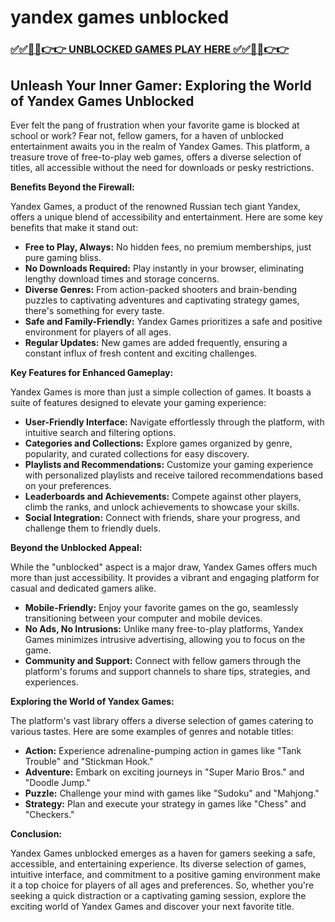 # yandex games unblocked

### [✅✅🔴🔴👉👉 UNBLOCKED GAMES PLAY HERE ✅✅🔴🔴👉👉](https://topstoryindia.com)

## Unleash Your Inner Gamer: Exploring the World of Yandex Games Unblocked

Ever felt the pang of frustration when your favorite game is blocked at school or work? Fear not, fellow gamers, for a haven of unblocked entertainment awaits you in the realm of Yandex Games. This platform, a treasure trove of free-to-play web games, offers a diverse selection of titles, all accessible without the need for downloads or pesky restrictions. 

**Benefits Beyond the Firewall:**

Yandex Games, a product of the renowned Russian tech giant Yandex, offers a unique blend of accessibility and entertainment. Here are some key benefits that make it stand out:

* **Free to Play, Always:** No hidden fees, no premium memberships, just pure gaming bliss.
* **No Downloads Required:** Play instantly in your browser, eliminating lengthy download times and storage concerns.
* **Diverse Genres:** From action-packed shooters and brain-bending puzzles to captivating adventures and captivating strategy games, there's something for every taste.
* **Safe and Family-Friendly:** Yandex Games prioritizes a safe and positive environment for players of all ages. 
* **Regular Updates:** New games are added frequently, ensuring a constant influx of fresh content and exciting challenges.

**Key Features for Enhanced Gameplay:**

Yandex Games is more than just a simple collection of games. It boasts a suite of features designed to elevate your gaming experience:

* **User-Friendly Interface:** Navigate effortlessly through the platform, with intuitive search and filtering options.
* **Categories and Collections:** Explore games organized by genre, popularity, and curated collections for easy discovery.
* **Playlists and Recommendations:** Customize your gaming experience with personalized playlists and receive tailored recommendations based on your preferences.
* **Leaderboards and Achievements:** Compete against other players, climb the ranks, and unlock achievements to showcase your skills.
* **Social Integration:** Connect with friends, share your progress, and challenge them to friendly duels.

**Beyond the Unblocked Appeal:**

While the "unblocked" aspect is a major draw, Yandex Games offers much more than just accessibility. It provides a vibrant and engaging platform for casual and dedicated gamers alike.

* **Mobile-Friendly:** Enjoy your favorite games on the go, seamlessly transitioning between your computer and mobile devices.
* **No Ads, No Intrusions:** Unlike many free-to-play platforms, Yandex Games minimizes intrusive advertising, allowing you to focus on the game.
* **Community and Support:** Connect with fellow gamers through the platform's forums and support channels to share tips, strategies, and experiences.

**Exploring the World of Yandex Games:**

The platform's vast library offers a diverse selection of games catering to various tastes. Here are some examples of genres and notable titles:

* **Action:**  Experience adrenaline-pumping action in games like "Tank Trouble" and "Stickman Hook."
* **Adventure:** Embark on exciting journeys in "Super Mario Bros." and "Doodle Jump."
* **Puzzle:** Challenge your mind with games like "Sudoku" and "Mahjong."
* **Strategy:**  Plan and execute your strategy in games like "Chess" and "Checkers."

**Conclusion:**

Yandex Games unblocked emerges as a haven for gamers seeking a safe, accessible, and entertaining experience. Its diverse selection of games, intuitive interface, and commitment to a positive gaming environment make it a top choice for players of all ages and preferences.  So, whether you're seeking a quick distraction or a captivating gaming session, explore the exciting world of Yandex Games and discover your next favorite title. 
